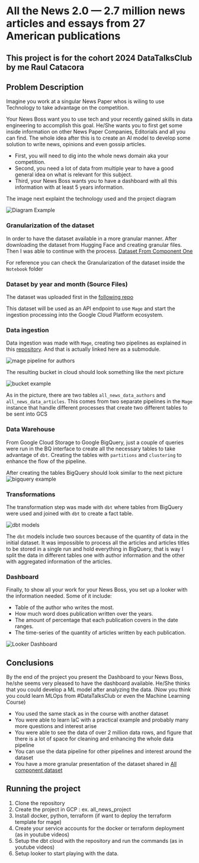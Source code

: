 # All the News 2.0 — 2.7 million news articles and essays from 27 American publications

## This project is for the cohort 2024 DataTalksClub by me Raul Catacora

## Problem Description

Imagine you work at a singular News Paper whos is wiling to use Technology to take advantage on the competition.

Your News Boss want you to use tech and your recently gained skills in data engineering to accomplish this goal. He/She wants you to first get some inside information on other News Paper Companies, Editorials and all you can find. The whole idea after this is to create an AI model to develop some solution to write news, opinions and even gossip articles.

* First, you will need to dig into the whole news domain aka your competition.
* Second, you need a lot of data from multiple year to have a good general idea on what is relevant for this subject.
* Third, your News Boss wants you to have a dashboard with all this information with at least 5 years information.

The image next explaint the technology used and the project diagram

![Diagram Example](/images/project_diagram.png)


### Granularization of the dataset

In order to have the dataset available in a more granular manner. After downloading the dataset from Hugging Face and creating granular files. Then I was able to continue with the process.
[Dataset From Component One](https://components.one/datasets/all-the-news-2-news-articles-dataset)

For reference you can check the Granularization of the dataset inside the `Notebook` folder

### Dataset by year and month (Source Files)

The dataset was uploaded first in the [following repo](https://github.com/Cerpint4xt/All_the_News_2_0_Component_One)

This dataset will be used as an API endpoint to use `Mage` and start the ingestion processing into the Google Cloud Platform ecosystem.  

### Data ingestion

Data ingestion was made with `Mage`, creating two pipelines as explained in this [repository](https://github.com/Cerpint4xt/All-news-2-0-mage-component). And that is actually linked here as a submodule.

![mage pipeline for authors](/images/mage_pipeline.png)

The resulting bucket in cloud should look something like the next picture

![bucket example](/images/Google_cloud_storage_example.png)

As in the picture, there are two tables `all_news_data_authors` and `all_news_data_articles`. This comes from two separate pipelines in the `Mage` instance that handle different processes that create two different tables to be sent into GCS

### Data Warehouse

From Google Cloud Storage to Google BigQuery, just a couple of queries were run in the BQ interface to create all the necessary tables to take advantage of `dbt`.
Creating the tables with `partitions` and `clustering` to enhance the flow of the pipeline.

After creating the tables BigQuery should look similar to the next picture
![bigquery example](/images/bigquery_example.png)

### Transformations

The transformation step was made with `dbt` where tables from BigQuery were used and joined with `dbt` to create a fact table.

![dbt models](/images/dbt_diagram.png)

The `dbt` models include two sources because of the quantity of data in the initial dataset. It was impossible to process all the articles and articles titles to be stored in a single run and hold everything in BigQuery, that is way I split the data in different tables one with author information and the other with aggregated information of the articles.

### Dashboard

Finally, to show all your work for your News Boss, you set up a looker with the information needed. Some of it include:

* Table of the author who writes the most.
* How much word does publication written over the years.
* The amount of percentage that each publication covers in the date ranges.
* The time-series of the quantity of articles written by each publication.

![Looker Dashboard](/images/looker_dashboard.png)

## Conclusions
By the end of the project you present the Dashboard to your News Boss, he/she seems very pleased to have the dashboard available. He/She thinks that you could develop a ML model after analyzing the data. (Now you think you could learn MLOps from #DataTalksClub or even the Machine Learning Course)

* You used the same stack as in the course with another dataset
* You were able to learn IaC with a practical example and probably many more questions and interest arise
* You were able to see the data of over 2 million data rows, and figure that there is a lot of space for cleaning and enhancing the whole data pipeline
* You can use the data pipeline for other pipelines and interest around the dataset
* You have a more granular presentation of the dataset shared in [All component dataset](https://components.one/datasets/all-the-news-2-news-articles-dataset)

## Running the project

1. Clone the repository
2. Create the project in GCP : ex. all_news_project
3. Install docker, python, terraform (if want to deploy the terraform template for mage)
4. Create your service accounts for the docker or terraform deployment (as in youtube videos)
5. Setup the dbt cloud with the repository and run the commands (as in youtube videos)
6. Setup looker to start playing with the data.
